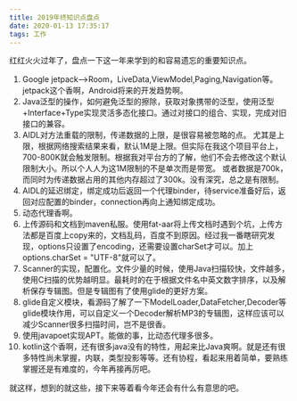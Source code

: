 ```yaml
---
title: 2019年终知识点盘点
date: 2020-01-13 17:35:17
tags: 工作
---
```

红红火火过年了，盘点一下这一年来学到的和容易遗忘的重要知识点。  
1.  Google jetpack-->Room，LiveData,ViewModel,Paging,Navigation等。jetpack这个香啊，Android将来的开发趋势啊。  
2.  Java泛型的操作，如何避免泛型的擦除，获取对象携带的泛型，使用泛型+Interface+Type实现灵活多态化接口。通过对接口的组合、实现，完成对旧接口的兼容。  
3.  AIDL对方法重载的限制，传递数据的上限，是很容易被忽略的点。 尤其是上限，根据网络搜索结果来看，默认1M是上限。但实际在我这个项目平台上，700-800K就会触发限制。根据我对平台方的了解，他们不会去修改这个默认限制大小。所以个人人为这1M限制的不是单次而是带宽。 或者数据是700k，而同时为传递数据占用的其他内存超过了300k。没有深究，总之是有限制。  
4.  AIDL的延迟绑定，绑定成功后返回一个代理binder，待service准备好后，返回对应配置的binder，connection再向上通知绑定成功。  
5.  动态代理香啊。  
6.  上传源码和文档到maven私服。使用fat-aar将上传文档时遇到个坑，上传方法都是百度上copy来的，文档乱码，百度不到原因。经过我一番瞎研究发现，options只设置了encoding，还需要设置charSet才可以。加上options.charSet = "UTF-8"就可以了。  
7.  Scanner的实现，配置化。文件少量的时候，使用Java扫描较快，文件越多，使用C扫描的优势越明显。最耗时的在于根据文件名中英文数字排序，以及解析保存专辑图。但是专辑图有了使用glide的更好方案。  
8.  glide自定义模块，看源码了解了一下ModelLoader,DataFetcher,Decoder等glide模块作用，可以自定义一个Decoder解析MP3的专辑图，这样应该可以减少Scanner很多扫描时间，岂不是很香。  
9.  使用javapoet实现APT。能做的事，比动态代理多很多。  
10.  kotlin这个香啊，还有很多java没有的特性，用起来比Java爽啊。就是还有很多特性尚未掌握，内联，类型投影等等。还有协程，看起来用着简单，要熟练掌握还是有难度的，今年再接再厉吧。  

就这样，想到的就这些，接下来等着看今年还会有什么有意思的吧。